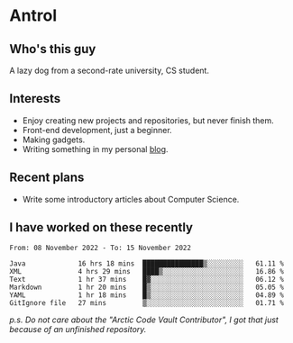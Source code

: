 # Antrol

## Who's this guy

A lazy dog from a second-rate university, CS student.

## Interests

* Enjoy creating new projects and repositories, but never finish them.
* Front-end development, just a beginner.
* Making gadgets.
* Writing something in my personal [blog](https://blog.antrol.xyz/).

## Recent plans

* Write some introductory articles about Computer Science.

<!--
* Try to develop a website for [Anime4KCPP](https://github.com/TianZerL/Anime4KCPP).
* Develop a Markdown renderer which user can customize its css, of course it is GUI-based.~~(If I could finish  it before getting bored)~~
* Work with my [teammates](https://github.com/SWJTU-Lazy-Dogs).
* Find something interests me, as a hobby after finishing my ~~boring~~ homework.
-->

## I have worked on these recently

<!--START_SECTION:waka-->

```text
From: 08 November 2022 - To: 15 November 2022

Java             16 hrs 18 mins  ███████████████▒░░░░░░░░░   61.11 %
XML              4 hrs 29 mins   ████▒░░░░░░░░░░░░░░░░░░░░   16.86 %
Text             1 hr 37 mins    █▓░░░░░░░░░░░░░░░░░░░░░░░   06.12 %
Markdown         1 hr 20 mins    █▒░░░░░░░░░░░░░░░░░░░░░░░   05.05 %
YAML             1 hr 18 mins    █▒░░░░░░░░░░░░░░░░░░░░░░░   04.89 %
GitIgnore file   27 mins         ▒░░░░░░░░░░░░░░░░░░░░░░░░   01.71 %
```

<!--END_SECTION:waka-->

*p.s.  Do not care about the "Arctic Code Vault Contributor", I got that just because of an unfinished repository.*

<!--
**qzmlgfj/qzmlgfj** is a ✨ _special_ ✨ repository because its `README.md` (this file) appears on your GitHub profile.

Here are some ideas to get you started:

- 🔭 I’m currently working on ...
- 🌱 I’m currently learning ...
- 👯 I’m looking to collaborate on ...
- 🤔 I’m looking for help with ...
- 💬 Ask me about ...
- 📫 How to reach me: ...
- 😄 Pronouns: ...
- ⚡ Fun fact: ...
-->
